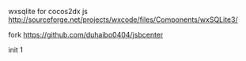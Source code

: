 wxsqlite for cocos2dx js
http://sourceforge.net/projects/wxcode/files/Components/wxSQLite3/


fork https://github.com/duhaibo0404/jsbcenter


init 1

